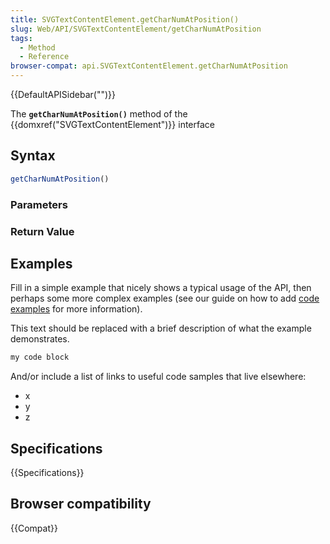 ```yaml
---
title: SVGTextContentElement.getCharNumAtPosition()
slug: Web/API/SVGTextContentElement/getCharNumAtPosition
tags:
  - Method
  - Reference
browser-compat: api.SVGTextContentElement.getCharNumAtPosition
---
```

{{DefaultAPISidebar("")}}

The **`getCharNumAtPosition()`** method of the {{domxref("SVGTextContentElement")}} interface 

## Syntax

```js
getCharNumAtPosition()
```

### Parameters



### Return Value



## Examples

Fill in a simple example that nicely shows a typical usage of the API, then perhaps some more complex examples (see our guide on how to add [code examples](/en-US/docs/MDN/Contribute/Structures/Code_examples) for more information).

This text should be replaced with a brief description of what the example demonstrates.

```js
my code block
```

And/or include a list of links to useful code samples that live elsewhere:

*   x
*   y
*   z

## Specifications

{{Specifications}}

## Browser compatibility

{{Compat}}

